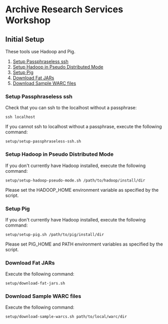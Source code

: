 Archive Research Services Workshop
==================================

## Initial Setup

These tools use Hadoop and Pig.

1. [Setup Passphraseless ssh](#setup-passphraseless-ssh)
2. [Setup Hadoop in Pseudo Distributed Mode](#setup-hadoop-pseudo-mode)
3. [Setup Pig](#setup-pig)
4. [Download Fat JARs](#download-fat-jars)
5. [Download Sample WARC files](#download-sample-warcs)

### Setup Passphraseless ssh ###

Check that you can ssh to the localhost without a passphrase:

```
ssh localhost
```

If you cannot ssh to localhost without a passphrase, execute the following command:

```
setup/setup-passphraseless-ssh.sh
```  

### Setup Hadoop in Pseudo Distributed Mode ###

If you don't currently have Hadoop installed, execute the following command:

```
setup/setup-hadoop-pseudo-mode.sh /path/to/hadoop/install/dir
```

Please set the HADOOP_HOME environment variable as specified by the script.

### Setup Pig ###

If you don't currently have Hadoop installed, execute the following command:

```
setup/setup-pig.sh /path/to/pig/install/dir
```

Please set PIG_HOME and PATH environment variables as specified by the script.

### Download Fat JARs ###

Execute the following command:

```
setup/download-fat-jars.sh
```

### Download Sample WARC files ###

Execute the following command:

```
setup/download-sample-warcs.sh path/to/local/warc/dir 
```
